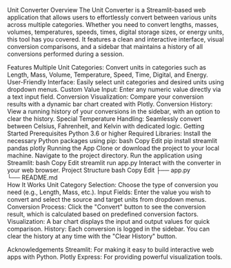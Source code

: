  Unit Converter
Overview
The Unit Converter is a Streamlit-based web application that allows users to effortlessly convert between various units across multiple categories. Whether you need to convert lengths, masses, volumes, temperatures, speeds, times, digital storage sizes, or energy units, this tool has you covered. It features a clean and interactive interface, visual conversion comparisons, and a sidebar that maintains a history of all conversions performed during a session.

Features
Multiple Unit Categories: Convert units in categories such as Length, Mass, Volume, Temperature, Speed, Time, Digital, and Energy.
User-Friendly Interface: Easily select unit categories and desired units using dropdown menus.
Custom Value Input: Enter any numeric value directly via a text input field.
Conversion Visualization: Compare your conversion results with a dynamic bar chart created with Plotly.
Conversion History: View a running history of your conversions in the sidebar, with an option to clear the history.
Special Temperature Handling: Seamlessly convert between Celsius, Fahrenheit, and Kelvin with dedicated logic.
Getting Started
Prerequisites
Python 3.6 or higher
Required Libraries:
Install the necessary Python packages using pip:
bash
Copy
Edit
pip install streamlit pandas plotly
Running the App
Clone or download the project to your local machine.
Navigate to the project directory.
Run the application using Streamlit:
bash
Copy
Edit
streamlit run app.py
Interact with the converter in your web browser.
Project Structure
bash
Copy
Edit
├── app.py         
└── README.md      
How It Works
Unit Category Selection: Choose the type of conversion you need (e.g., Length, Mass, etc.).
Input Fields: Enter the value you wish to convert and select the source and target units from dropdown menus.
Conversion Process: Click the "Convert" button to see the conversion result, which is calculated based on predefined conversion factors.
Visualization: A bar chart displays the input and output values for quick comparison.
History: Each conversion is logged in the sidebar. You can clear the history at any time with the "Clear History" button.

Acknowledgements
Streamlit: For making it easy to build interactive web apps with Python.
Plotly Express: For providing powerful visualization tools.
